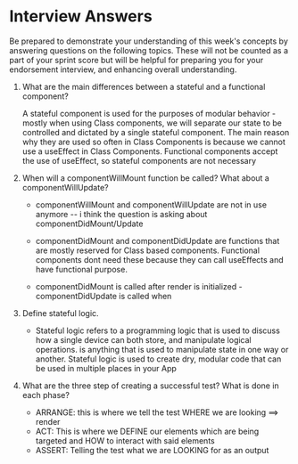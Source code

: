 # Interview Answers
Be prepared to demonstrate your understanding of this week's concepts by answering questions on the following topics. These will not be counted as a part of your sprint score but will be helpful for preparing you for your endorsement interview, and enhancing overall understanding.

1. What are the main differences between a stateful and a functional component?

   A stateful component is used for the purposes of modular behavior - mostly when using Class components, we will separate our state to be controlled and dictated by a single stateful component. The main reason why they are used so often in Class Components is because we cannot use a useEffect in Class Components. Functional components accept the use of useEffect, so stateful components are not necessary

2. When will a componentWillMount function be called? What about a componentWillUpdate?

   - componentWillMount and componentWillUpdate are not in use anymore -- i think the question is asking about componentDidMount/Update


   - componentDidMount and componentDidUpdate are functions that are mostly reserved for Class based components. Functional components dont need these because they can call useEffects and have functional purpose. 
   - componentDidMount is called after render is initialized 
   -componentDidUpdate is called when 

3. Define stateful logic.

   - Stateful logic refers to a programming logic that is used to discuss how a single device can both store, and manipulate logical operations. is anything that is used to manipulate state in one way or another. Stateful logic is used to create dry, modular code that can be used in multiple places in your App

4. What are the three step of creating a successful test? What is done in each phase?

   - ARRANGE: this is where we tell the test WHERE we are looking ==> render
   - ACT: This is where we DEFINE our elements which are being targeted and HOW to interact with said elements 
   - ASSERT: Telling the test what we are LOOKING for as an output

